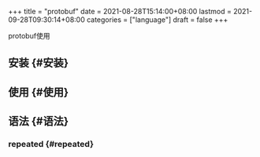 +++
title = "protobuf"
date = 2021-08-28T15:14:00+08:00
lastmod = 2021-09-28T09:30:14+08:00
categories = ["language"]
draft = false
+++

protobuf使用

<!--more-->


## 安装 {#安装}


## 使用 {#使用}


## 语法 {#语法}


### repeated {#repeated}